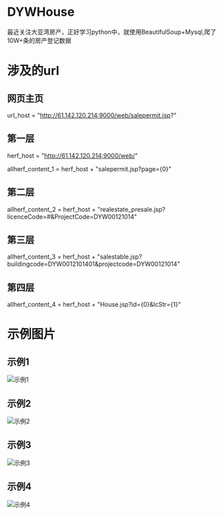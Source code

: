 # DYWHouse
最近关注大亚湾房产，正好学习python中，就使用BeautifulSoup+Mysql,爬了10W+条的房产登记数据

# 涉及的url

## 网页主页
url_host = "http://61.142.120.214:9000/web/salepermit.jsp?"
## 第一层
herf_host = "http://61.142.120.214:9000/web/"

allherf_content_1 = herf_host + "salepermit.jsp?page={0}"

## 第二层
allherf_content_2 = herf_host + "realestate_presale.jsp?licenceCode=#&ProjectCode=DYW00121014"
## 第三层
allherf_content_3 = herf_host + "salestable.jsp?buildingcode=DYW0012101401&projectcode=DYW00121014"
## 第四层
allherf_content_4 = herf_host + "House.jsp?id={0}&lcStr={1}"

# 示例图片
## 示例1
![示例1](http://7pn5vy.com1.z0.glb.clouddn.com/%E5%A4%A7%E4%BA%9A%E6%B9%BE_all.png)
## 示例2
![示例2](http://7pn5vy.com1.z0.glb.clouddn.com/%E7%8E%96%E9%BE%99%E6%B9%BE_2.png)
## 示例3
![示例3](http://7pn5vy.com1.z0.glb.clouddn.com/%E7%8E%96%E9%BE%99%E6%B9%BE_8.png)
## 示例4
![示例4](http://7pn5vy.com1.z0.glb.clouddn.com/%E7%8E%96%E9%BE%99%E6%B9%BE_5.png)
